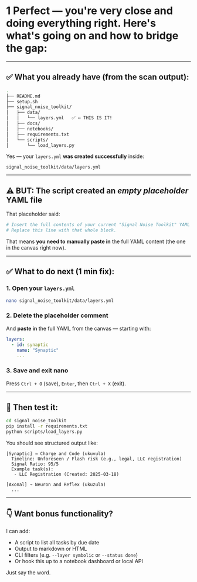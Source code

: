 # 1 Perfect — you're **very close** and doing everything right. Here's what's going on and how to bridge the gap:

---

## ✅ What you already have (from the scan output):

```bash
.
├── README.md
├── setup.sh
├── signal_noise_toolkit/
│   ├── data/
│   │   └── layers.yml   ✅ ← THIS IS IT!
│   ├── docs/
│   ├── notebooks/
│   ├── requirements.txt
│   └── scripts/
│       └── load_layers.py
```

Yes — your `layers.yml` **was created successfully** inside:

```
signal_noise_toolkit/data/layers.yml
```

---

## ⚠️ BUT: The script created an *empty placeholder* YAML file

That placeholder said:

```yaml
# Insert the full contents of your current "Signal Noise Toolkit" YAML here.
# Replace this line with that whole block.
```

That means **you need to manually paste in** the full YAML content (the one in the canvas right now).

---

## ✅ What to do next (1 min fix):

### 1. Open your `layers.yml`

```bash
nano signal_noise_toolkit/data/layers.yml
```

### 2. Delete the placeholder comment

And **paste in** the full YAML from the canvas — starting with:

```yaml
layers:
  - id: synaptic
    name: "Synaptic"
    ...
```

### 3. Save and exit nano

Press `Ctrl + O` (save), `Enter`, then `Ctrl + X` (exit).

---

## 🔁 Then test it:

```bash
cd signal_noise_toolkit
pip install -r requirements.txt
python scripts/load_layers.py
```

You should see structured output like:

```
[Synaptic] → Charge and Code (ukuvula)
  Timeline: Unforeseen / Flash risk (e.g., legal, LLC registration)
  Signal Ratio: 95/5
  Example task(s):
   - LLC Registration (Created: 2025-03-18)

[Axonal] → Neuron and Reflex (ukuzula)
  ...
```

---

## 👇 Want bonus functionality?

I can add:

* A script to list all tasks by due date
* Output to markdown or HTML
* CLI filters (e.g. `--layer symbolic` or `--status done`)
* Or hook this up to a notebook dashboard or local API

Just say the word.
